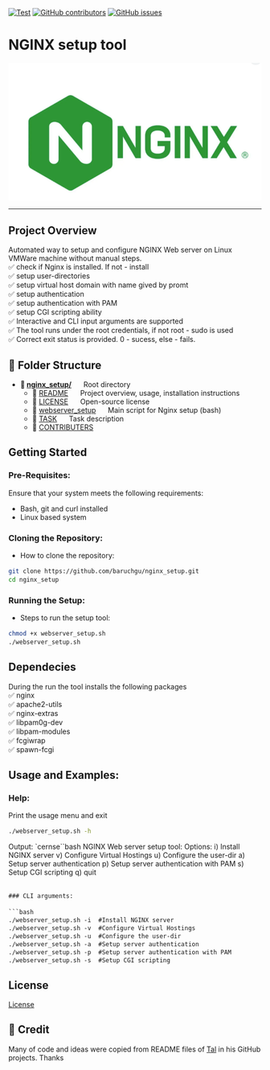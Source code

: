 [![Test](https://img.shields.io/badge/NGINX%20setup%20tool-8A2BE2)]([https://](https://img.shields.io/badge/NGINX%20setup%20tool-8A2BE2))
[![GitHub contributors](https://img.shields.io/github/contributors/baruchgu/nginx_setup)](https://github.com/baruchgu/nginx_setup/graphs/contributors)
[![GitHub issues](https://img.shields.io/github/issues/coderjojo/creative-profile-readme)](https://github.com/baruchgu/nginx_setup/issues)

# NGINX setup tool
![NGINX logo](assets/NGINX.png)

---

## Project Overview
Automated way to setup and configure NGINX Web server on Linux VMWare machine without manual steps.   
✅ check if Nginx is installed. If not - install   
✅ setup user-directories    
✅ setup virtual host domain with name gived by promt  
✅ setup authentication  
✅ setup authentication with PAM  
✅ setup CGI scripting ability  
✅ Interactive and CLI input arguments are supported  
✅ The tool runs under the root credentials, if not root - sudo is used   
✅ Correct exit status is provided. 0 - sucess, else - fails.

## 📁 Folder Structure
- **📁 <span style="display: inline-block; margin-right: 20px;">[nginx_setup/](./)</span>** Root directory  
  - 📄 <span style="display: inline-block; margin-right: 20px;">[README](./README.md)</span> Project overview, usage, installation instructions  
  - 📄 <span style="display: inline-block; margin-right: 20px;">[LICENSE](./LICENSE)</span> Open-source license  
  - 📄 <span style="display: inline-block; margin-right: 20px;">[webserver_setup](./webserver_setup.sh)</span> Main script for Nginx setup (bash)  
  - 📄 <span style="display: inline-block; margin-right: 20px;">[TASK](./TASK.md)</span> Task description  
  - 📄 <span style="display: inline-block; margin-right: 20px;">[CONTRIBUTERS](./CONTRIBUTERS.md)</span>

## Getting Started
### Pre-Requisites:
Ensure that your system meets the following requirements:
- Bash, git and curl installed
- Linux based system

### Cloning the Repository:
- How to clone the repository:
```bash
git clone https://github.com/baruchgu/nginx_setup.git
cd nginx_setup
```
### Running the Setup:
- Steps to run the setup tool:
```bash
chmod +x webserver_setup.sh
./webserver_setup.sh
```
## Dependecies
During the run the tool installs the following packages  
✅ nginx  
✅ apache2-utils  
✅ nginx-extras  
✅ libpam0g-dev  
✅ libpam-modules  
✅ fcgiwrap  
✅ spawn-fcgi  

## Usage and Examples:

### Help:
Print the usage menu and exit
```bash
./webserver_setup.sh -h  
``` 
Output:
`cernse``bash
NGINX Web server setup tool:
	Options:
	i) Install NGINX server 
	v) Configure Virtual Hostings
	u) Configure the user-dir
	a) Setup server authentication
	p) Setup server authentication with PAM
	s) Setup CGI scripting
	q) quit
```

### CLI arguments:

```bash
./webserver_setup.sh -i  #Install NGINX server
./webserver_setup.sh -v  #Configure Virtual Hostings
./webserver_setup.sh -u  #Configure the user-dir
./webserver_setup.sh -a  #Setup server authentication
./webserver_setup.sh -p  #Setup server authentication with PAM
./webserver_setup.sh -s  #Setup CGI scripting
``` 

## License
[License](./LICENSE)

## 🙇 Credit
Many of code and ideas were copied from README files of [Tal](https://github.com/mendelsontal) in his GitHub projects. Thanks

